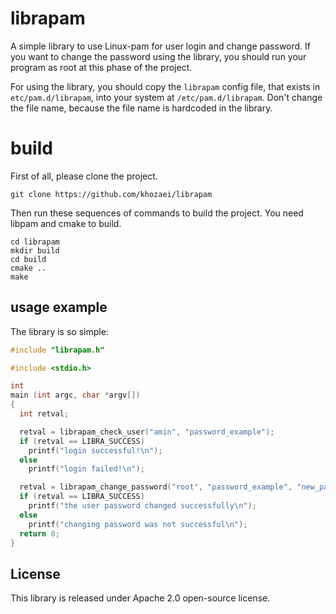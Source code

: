 # librapam
A simple library to use Linux-pam for user login and change password. If you want to change the password using the library, you should run your program as root at this phase of the project.

For using the library, you should copy the `librapam` config file, that exists in `etc/pam.d/librapam`, into your system at `/etc/pam.d/librapam`. 
Don't change the file name, because the file name is hardcoded in the library.

# build
First of all, please clone the project.
```
git clone https://github.com/khozaei/librapam
```
Then run these sequences of commands to build the project. You need libpam and cmake to build.
```
cd librapam
mkdir build
cd build
cmake ..
make
```
## usage example
The library is so simple:
```C
#include "librapam.h"

#include <stdio.h>

int
main (int argc, char *argv[])
{
  int retval;

  retval = librapam_check_user("amin", "password_example");
  if (retval == LIBRA_SUCCESS)
    printf("login successful!\n");
  else
    printf("login failed!\n");

  retval = librapam_change_password("root", "password_example", "new_password");
  if (retval == LIBRA_SUCCESS)
    printf("the user password changed successfully\n");
  else
    printf("changing password was not successful\n");
  return 0;
}
```
## License
This library is released under Apache 2.0 open-source license.
